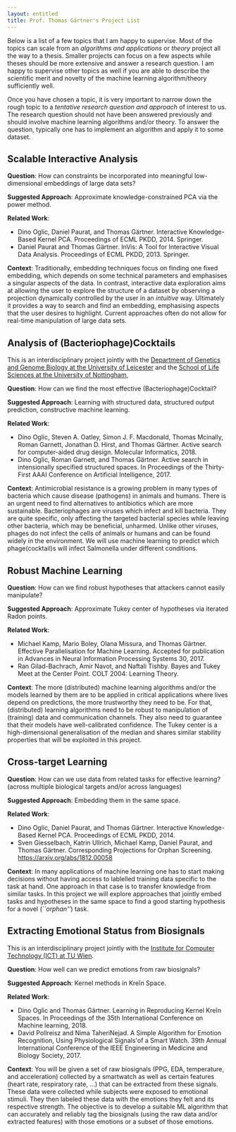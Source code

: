 ```yaml
---
layout: entitled
title: Prof. Thomas Gärtner's Project List
---
```


Below is a list of a few topics that I am happy to supervise. Most of the topics can scale 
from an *algorithms and applications* or *theory* project all the way to a thesis. Smaller projects can 
focus on a few aspects while theses should be more extensive and answer a research question. I am happy to supervise other topics as well if you are able to describe the scientific merit and novelty of the machine learning algorithm/theory sufficiently well. 

Once you have chosen a topic, it is very important to narrow down the rough topic to a *tentative research question and approach* of interest to us. The research question should not have been answered previously and should involve machine learning algorithms and/or theory. To answer the question, typically one has to implement an algorithm and apply it to some dataset. 


## Scalable Interactive Analysis

**Question**: How can constraints be incorporated into meaningful low-dimensional embeddings of large data sets?

**Suggested Approach**: Approximate knowledge-constrained PCA via the power method.

**Related Work**:
-  Dino Oglic, Daniel Paurat, and Thomas Gärtner. Interactive Knowledge-Based Kernel PCA. Proceedings of ECML PKDD, 2014. Springer.
-  Daniel Paurat and Thomas Gärtner. InVis: A Tool for Interactive Visual Data Analysis. Proceedings of ECML PKDD, 2013. Springer.

**Context**:
Traditionally, embedding techniques focus on finding one fixed embedding, which depends on some technical parameters and emphasises a singular aspects of the data. In contrast, interactive data exploration aims at allowing the user to explore the structure of a dataset by observing a projection dynamically controlled by the user in an *intuitive* way. Ultimately it provides a way to search and find an embedding, emphasising aspects that the user desires to highlight. Current approaches often do not allow for real-time manipulation of large data sets.

## Analysis of (Bacteriophage)Cocktails

This is an interdisciplinary project jointly with the [Department of Genetics and Genome Biology at the University of Leicester](https://le.ac.uk/ggb) and the [School of Life Sciences at the University of Nottingham](https://www.nottingham.ac.uk/life-sciences/index.aspx),

**Question**: How can we find the most effective (Bacteriophage)Cocktail?

**Suggested Approach**: Learning with structured data, structured output prediction, constructive machine learning.

**Related Work**:
 -  Dino Oglic, Steven A. Oatley, Simon J. F. Macdonald, Thomas Mcinally, Roman Garnett, Jonathan D. Hirst, and Thomas Gärtner. Active search for computer-aided drug design. Molecular Informatics, 2018. 
 -  Dino Oglic, Roman Garnett, and Thomas Gärtner. Active search in intensionally specified structured spaces. In Proceedings of the Thirty-First AAAI Conference on Artificial Intelligence, 2017.

**Context**:
Antimicrobial resistance is a growing problem in many types of bacteria which cause disease (pathogens) in animals and humans. There is an urgent need to find alternatives to antibiotics which are more sustainable. Bacteriophages are viruses which infect and kill bacteria. They are quite specific, only affecting the targeted bacterial species while leaving other bacteria, which may be beneficial, unharmed. Unlike other viruses,
phages do not infect the cells of animals or humans and can be found widely in the environment. We will use machine learning to predict which phage(cocktail)s will infect Salmonella under different conditions.

 
## Robust Machine Learning

**Question**: How can we find robust hypotheses that attackers cannot easily manipulate?

**Suggested Approach**: Approximate Tukey center of hypotheses via iterated Radon points.

**Related Work**:
 - Michael Kamp, Mario Boley, Olana Missura, and Thomas Gärtner. Effective Parallelisation for Machine Learning. Accepted for publication in Advances in Neural Information Processing Systems 30, 2017.
 - Ran Gilad-Bachrach, Amir Navot, and Naftali Tishby. Bayes and Tukey Meet at the Center Point. COLT 2004: Learning Theory. 

**Context**:
The more (distributed) machine learning algorithms and/or the models learned by them are to be applied in critical applications where lives depend on predictions, the more trustworthy they need to be. For that, (distributed) learning algorithms need to be robust to manipulation of (training) data and communication channels. They also need to guarantee that their models have well-calibrated confidence. The Tukey center is a high-dimensional generalisation of the median and shares similar stability properties that will be exploited in this project.
 
## Cross-target Learning

**Question**: How can we use data from related tasks for effective learning? (across multiple biological targets and/or across languages)

**Suggested Approach**: Embedding them in the same space.

**Related Work**:
 - Dino Oglic, Daniel Paurat, and Thomas Gärtner. Interactive Knowledge-Based Kernel PCA. Proceedings of ECML PKDD, 2014. 
 - Sven Giesselbach, Katrin Ullrich, Michael Kamp, Daniel Paurat, and Thomas Gärtner. Corresponding Projections for Orphan Screening. https://arxiv.org/abs/1812.00058

**Context**:
In many applications of machine learning one has to start making decisions without having access to lablelled training data specific to the task at hand. One approach in that case 
is to transfer knowledge from similar tasks. In this project we will explore approaches that jointly embed tasks and hypotheses in the same space to find a good starting hypothesis for a novel (*``orphan''*) task. 

## Extracting Emotional Status from Biosignals

This is an interdisciplinary project jointly with the [Institute for Computer Technology (ICT) at TU Wien](https://www.ict.tuwien.ac.at/en/).

**Question**: How well can we predict emotions from raw biosignals?

**Suggested Approach**: Kernel methods in Kreı̆n Space.

**Related Work**: 
 - Dino Oglic and Thomas Gärtner. Learning in Reproducing Kernel Kreı̆n Spaces. In Proceedings of the 35th International Conference on Machine learning, 2018.
  - David Pollreisz and Nima TaheriNejad. A Simple Algorithm for Emotion Recognition, Using Physiological Signals'of a Smart Watch. 39th Annual International Conference of the IEEE Engineering in Medicine and Biology Society, 2017.
  
**Context**: You will be given a set of raw biosignals (PPG, EDA, temperature, and acceleration) collected by a smartwatch as well as certain features (heart rate, respiratory rate, ...) that can be extracted from these signals. These data were collected while subjects were exposed to emotional stimuli. They then labeled these data with the emotions they felt and its respective strength. The objective is to develop a suitable ML algorithm that can accurately and reliably tag the biosignals (using the raw data and/or extracted features) with those emotions or a subset of those emotions.
